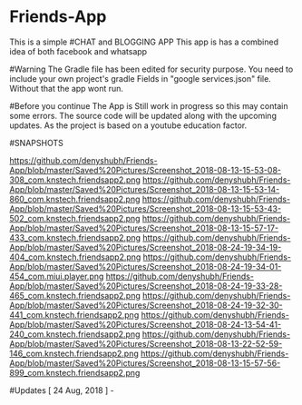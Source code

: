 # Friends-App
This is a simple #CHAT and BLOGGING APP
This app is has a combined idea of both facebook and whatsapp 

#Warning
The Gradle file has been edited for security purpose. You need to include your own project's gradle Fields in "google services.json" file. Without that the app wont run.

#Before you continue
The App is Still work in progress so this may contain some errors. The source code will be updated along with the upcoming updates. 
As the project is based on a youtube education factor.

#SNAPSHOTS 

https://github.com/denyshubh/Friends-App/blob/master/Saved%20Pictures/Screenshot_2018-08-13-15-53-08-308_com.knstech.friendsapp2.png
https://github.com/denyshubh/Friends-App/blob/master/Saved%20Pictures/Screenshot_2018-08-13-15-53-14-860_com.knstech.friendsapp2.png
https://github.com/denyshubh/Friends-App/blob/master/Saved%20Pictures/Screenshot_2018-08-13-15-53-43-502_com.knstech.friendsapp2.png
https://github.com/denyshubh/Friends-App/blob/master/Saved%20Pictures/Screenshot_2018-08-13-15-57-17-433_com.knstech.friendsapp2.png
https://github.com/denyshubh/Friends-App/blob/master/Saved%20Pictures/Screenshot_2018-08-24-19-34-19-404_com.knstech.friendsapp2.png
https://github.com/denyshubh/Friends-App/blob/master/Saved%20Pictures/Screenshot_2018-08-24-19-34-01-454_com.miui.player.png
https://github.com/denyshubh/Friends-App/blob/master/Saved%20Pictures/Screenshot_2018-08-24-19-33-28-465_com.knstech.friendsapp2.png
https://github.com/denyshubh/Friends-App/blob/master/Saved%20Pictures/Screenshot_2018-08-24-19-32-30-441_com.knstech.friendsapp2.png
https://github.com/denyshubh/Friends-App/blob/master/Saved%20Pictures/Screenshot_2018-08-24-13-54-41-240_com.knstech.friendsapp2.png
https://github.com/denyshubh/Friends-App/blob/master/Saved%20Pictures/Screenshot_2018-08-13-22-52-59-146_com.knstech.friendsapp2.png
https://github.com/denyshubh/Friends-App/blob/master/Saved%20Pictures/Screenshot_2018-08-13-15-57-56-899_com.knstech.friendsapp2.png


#Updates
[ 24 Aug, 2018 ] - 

